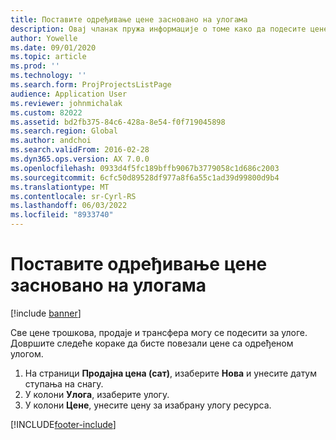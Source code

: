 ```yaml
---
title: Поставите одређивање цене засновано на улогама
description: Овај чланак пружа информације о томе како да подесите цене за одређене улоге.
author: Yowelle
ms.date: 09/01/2020
ms.topic: article
ms.prod: ''
ms.technology: ''
ms.search.form: ProjProjectsListPage
audience: Application User
ms.reviewer: johnmichalak
ms.custom: 82022
ms.assetid: bd2fb375-84c6-428a-8e54-f0f719045898
ms.search.region: Global
ms.author: andchoi
ms.search.validFrom: 2016-02-28
ms.dyn365.ops.version: AX 7.0.0
ms.openlocfilehash: 0933d4f5fc189bffb9067b3779058c1d686c2003
ms.sourcegitcommit: 6cfc50d89528df977a8f6a55c1ad39d99800d9b4
ms.translationtype: MT
ms.contentlocale: sr-Cyrl-RS
ms.lasthandoff: 06/03/2022
ms.locfileid: "8933740"
---
```

# <a name="set-up-role-based-pricing"></a>Поставите одређивање цене засновано на улогама

[!include [banner](../includes/banner.md)]

Све цене трошкова, продаје и трансфера могу се подесити за улоге. Довршите следеће кораке да бисте повезали цене са одређеном улогом.

1. На страници **Продајна цена (сат)**, изаберите **Нова** и унесите датум ступања на снагу.
2. У колони **Улога**, изаберите улогу.
3. У колони **Цене**, унесите цену за изабрану улогу ресурса.


[!INCLUDE[footer-include](../includes/footer-banner.md)]